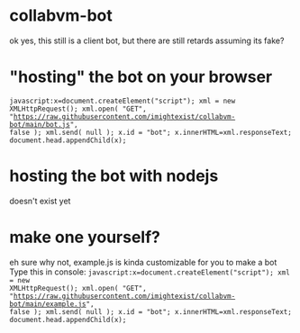 # collabvm-bot
ok yes, this still is a client bot, but there are still retards assuming its fake?

# "hosting" the bot on your browser
<code>javascript:x=document.createElement("script"); xml = new XMLHttpRequest(); xml.open( "GET", "https://raw.githubusercontent.com/imightexist/collabvm-bot/main/bot.js", false ); xml.send( null ); x.id = "bot"; x.innerHTML=xml.responseText; document.head.appendChild(x);</code>

# hosting the bot with nodejs
doesn't exist yet

# make one yourself?
eh sure why not, example.js is kinda customizable for you to make a bot<br>
Type this in console:
<code>javascript:x=document.createElement("script"); xml = new XMLHttpRequest(); xml.open( "GET", "https://raw.githubusercontent.com/imightexist/collabvm-bot/main/example.js", false ); xml.send( null ); x.id = "bot"; x.innerHTML=xml.responseText; document.head.appendChild(x);</code>
